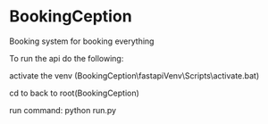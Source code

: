 # BookingCeption
Booking system for booking everything


To run the api do the following:

activate the venv
(BookingCeption\fastapiVenv\Scripts\activate.bat)

cd to back to root(BookingCeption)

run command: python run.py
